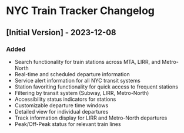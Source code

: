 # NYC Train Tracker Changelog

## [Initial Version] - 2023-12-08

### Added
- Search functionality for train stations across MTA, LIRR, and Metro-North
- Real-time and scheduled departure information
- Service alert information for all NYC transit systems
- Station favoriting functionality for quick access to frequent stations
- Filtering by transit system (Subway, LIRR, Metro-North)
- Accessibility status indicators for stations
- Customizable departure time windows
- Detailed view for individual departures
- Track information display for LIRR and Metro-North departures
- Peak/Off-Peak status for relevant train lines